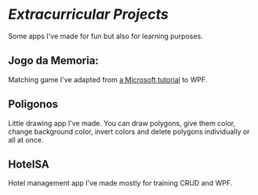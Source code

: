 # <em>Extracurricular Projects</em>
Some apps I've made for fun but also for learning purposes.

## Jogo da Memoria:
Matching game I've adapted from [a Microsoft tutorial](https://docs.microsoft.com/en-us/visualstudio/ide/tutorial-3-create-a-matching-game?view=vs-2019) to WPF.


## Poligonos
Little drawing app I've made. You can draw polygons, give them color, change background color, invert colors and delete polygons individually or all at once.

## HotelSA
Hotel management app I've made mostly for training CRUD and WPF.
